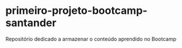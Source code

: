 # primeiro-projeto-bootcamp-santander
Repositório dedicado a armazenar o conteúdo aprendido no Bootcamp

